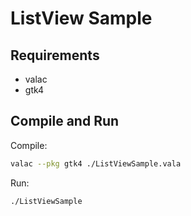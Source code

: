 # ListView Sample

## Requirements

- valac
- gtk4

## Compile and Run

Compile:

```sh
valac --pkg gtk4 ./ListViewSample.vala
```

Run:

```sh
./ListViewSample
```

